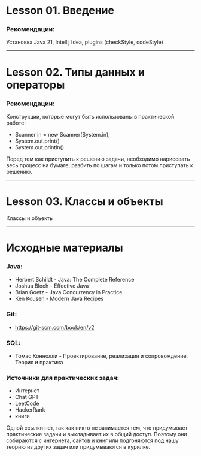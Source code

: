 
# Lesson 01. Введение

### Рекомендации:
Установка Java 21, Intellij Idea, plugins (checkStyle, codeStyle)

---
# Lesson 02. Типы данных и операторы

### Рекомендации:
Конструкции, которые могут быть использованы в практической работе:
- Scanner in = new Scanner(System.in);
- System.out.print()
- System.out.println()

Перед тем как приступить к решению задачи, необходимо нарисовать весь процесс на бумаге,
разбить по шагам и только потом приступать к решению.

---
# Lesson 03. Классы и объекты
Классы и объекты

---
# Исходные материалы
### Java: 
- Herbert Schildt - Java: The Complete Reference
- Joshua Bloch - Effective Java
- Brian Goetz - Java Concurrency in Practice
- Ken Kousen - Modern Java Recipes

### Git:
- https://git-scm.com/book/en/v2

### SQL:
- Томас Коннолли - Проектирование, реализация и сопровождение. Теория и практика

### Источники для практических задач:
- Интернет
- Chat GPT
- LeetCode
- HackerRank
- книги

Одной ссылки нет, так как никто не занимается тем, что придумывает практические задачи и 
выкладывает их в общий доступ. Поэтому они собираются с интернета, сайтов и книг или подгоняются под нашу теорию из других задач или придумываются в курилке.